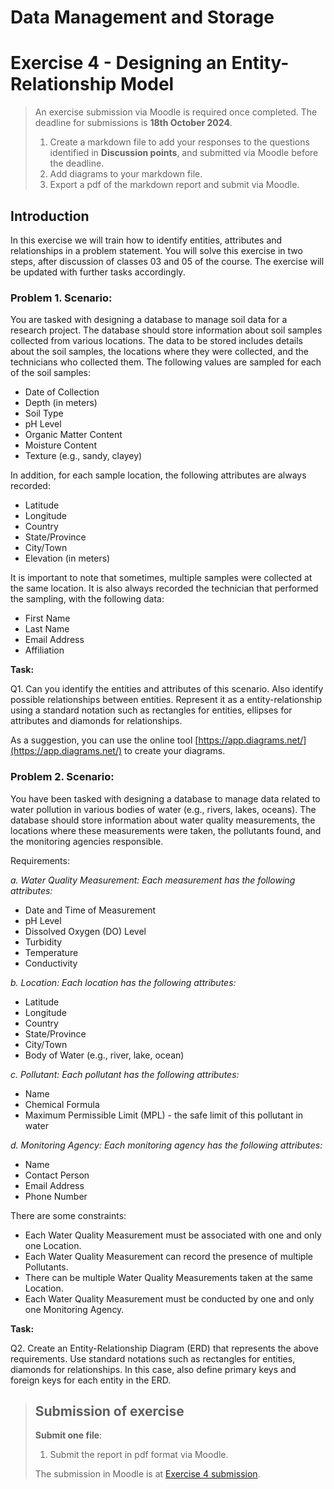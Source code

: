 # Data Management and Storage

# Exercise 4 - Designing an Entity-Relationship Model

> An exercise submission via Moodle is required once completed. The deadline for submissions is **18th October 2024**.
> 1. Create a markdown file to add your responses to the questions identified in **Discussion points**, and submitted via Moodle before the deadline.
> 2. Add diagrams to your markdown file.
> 3. Export a pdf of the markdown report and submit via Moodle.

## Introduction

In this exercise we will train how to identify entities, attributes and relationships in a problem statement. You will solve this exercise in two steps, after discussion of classes 03 and 05 of the course. The exercise will be updated with further tasks accordingly. 

### Problem 1. Scenario:
You are tasked with designing a database to manage soil data for a research project. The database should store information about soil samples collected from various locations. The data to be stored includes details about the soil samples, the locations where they were collected, and the technicians who collected them. The following values are sampled for each of the soil samples: 
- Date of Collection
- Depth (in meters)
- Soil Type
- pH Level
- Organic Matter Content
- Moisture Content
- Texture (e.g., sandy, clayey)

In addition, for each sample location, the following attributes are always recorded:
- Latitude
- Longitude
- Country
- State/Province
- City/Town
- Elevation (in meters)

It is important to note that sometimes, multiple samples were collected at the same location. It is also always recorded the technician that performed the sampling, with the following data:
- First Name
- Last Name
- Email Address
- Affiliation

**Task:** 

Q1. Can you identify the entities and attributes of this scenario. Also identify possible relationships between entities. Represent it as a entity-relationship using a standard notation such as rectangles for entities, ellipses for attributes and diamonds for relationships.

As a suggestion, you can use the online tool [https://app.diagrams.net/](https://app.diagrams.net/) to create your diagrams.

### Problem 2. Scenario:
You have been tasked with designing a database to manage data related to water pollution in various bodies of water (e.g., rivers, lakes, oceans). The database should store information about water quality measurements, the locations where these measurements were taken, the pollutants found, and the monitoring agencies responsible. 

Requirements:

*a. Water Quality Measurement: Each measurement has the following attributes:*
- Date and Time of Measurement
- pH Level
- Dissolved Oxygen (DO) Level
- Turbidity
- Temperature
- Conductivity

*b. Location: Each location has the following attributes:*
- Latitude
- Longitude
- Country
- State/Province
- City/Town
- Body of Water (e.g., river, lake, ocean)

*c. Pollutant: Each pollutant has the following attributes:*
- Name
- Chemical Formula
- Maximum Permissible Limit (MPL) - the safe limit of this pollutant in water

*d. Monitoring Agency: Each monitoring agency has the following attributes:*
- Name
- Contact Person
- Email Address
- Phone Number

There are some constraints:
- Each Water Quality Measurement must be associated with one and only one Location.
- Each Water Quality Measurement can record the presence of multiple Pollutants.
- There can be multiple Water Quality Measurements taken at the same Location.
- Each Water Quality Measurement must be conducted by one and only one Monitoring Agency.

**Task:**

Q2. Create an Entity-Relationship Diagram (ERD) that represents the above requirements. Use standard notations such as rectangles for entities, diamonds for relationships. In this case, also define primary keys and foreign keys for each entity in the ERD.

> ## Submission of exercise
> **Submit one file**:
> 1. Submit the report in pdf format via Moodle.
> 
> The submission in Moodle is at [Exercise 4 submission](https://elearning.ulisboa.pt/mod/assign/view.php?id=472620).